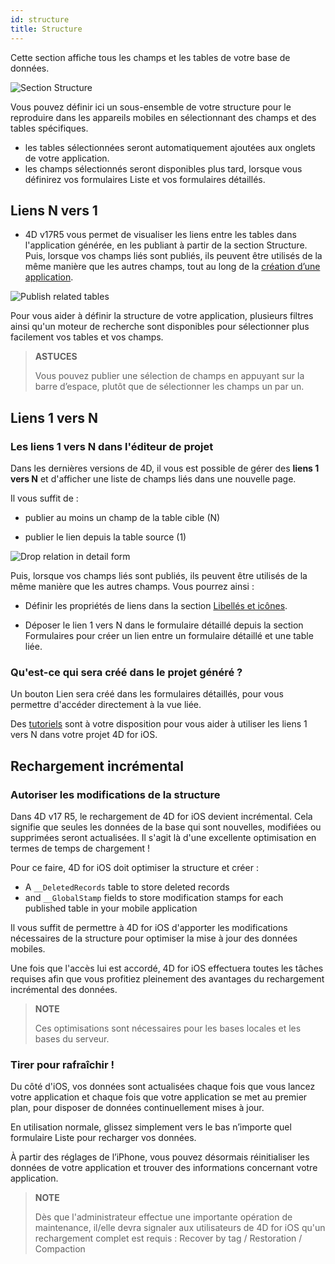 ```yaml
---
id: structure
title: Structure
---
```


Cette section affiche tous les champs et les tables de votre base de données.

![Section Structure](assets/fr/project-editor/Structure-section-4D-for-iOS.png)

Vous pouvez définir ici un sous-ensemble de votre structure pour le reproduire dans les appareils mobiles en sélectionnant des champs et des tables spécifiques.

* les tables sélectionnées seront automatiquement ajoutées aux onglets de votre application.
* les champs sélectionnés seront disponibles plus tard, lorsque vous définirez vos formulaires Liste et vos formulaires détaillés.

## Liens N vers 1

* 4D v17R5 vous permet de visualiser les liens entre les tables dans l'application générée, en les publiant à partir de la section Structure. Puis, lorsque vos champs liés sont publiés, ils peuvent être utilisés de la même manière que les autres champs, tout au long de la [création d’une application](many-to-one-relations.html).

![Publish related tables](assets/en/project-editor/Structure-section-N-to-1-relations-4D-for-iOS.png)

Pour vous aider à définir la structure de votre application, plusieurs filtres ainsi qu'un moteur de recherche sont disponibles pour sélectionner plus facilement vos tables et vos champs.

> **ASTUCES**
> 
> Vous pouvez publier une sélection de champs en appuyant sur la barre d’espace, plutôt que de sélectionner les champs un par un.


## Liens 1 vers N

### Les liens 1 vers N dans l'éditeur de projet

Dans les dernières versions de 4D, il vous est possible de gérer des **liens 1 vers N** et d'afficher une liste de champs liés dans une nouvelle page.

Il vous suffit de :

* publier au moins un champ de la table cible (N)

* publier le lien depuis la table source (1)

![Drop relation in detail form](assets/en/project-editor/Structure-1-to-N-relations-4D-for-iOS.png)

Puis, lorsque vos champs liés sont publiés, ils peuvent être utilisés de la même manière que les autres champs. Vous pourrez ainsi :

* Définir les propriétés de liens dans la section [Libellés et icônes](labels-and-icons.html#relations-properties).

* Déposer le lien 1 vers N dans le formulaire détaillé depuis la section Formulaires pour créer un lien entre un formulaire détaillé et une table liée.

### Qu'est-ce qui sera créé dans le projet généré ?

Un bouton Lien sera créé dans les formulaires détaillés, pour vous permettre d'accéder directement à la vue liée.

Des [tutoriels](one-to-many-relations.html) sont à votre disposition pour vous aider à utiliser les liens 1 vers N dans votre projet 4D for iOS.



## Rechargement incrémental

### Autoriser les modifications de la structure

Dans 4D v17 R5, le rechargement de 4D for iOS devient incrémental. Cela signifie que seules les données de la base qui sont nouvelles, modifiées ou supprimées seront actualisées. Il s'agit là d'une excellente optimisation en termes de temps de chargement !

Pour ce faire, 4D for iOS doit optimiser la structure et créer :

* A `__DeletedRecords` table to store deleted records
* and `__GlobalStamp` fields to store modification stamps for each published table in your mobile application

Il vous suffit de permettre à 4D for iOS d'apporter les modifications nécessaires de la structure pour optimiser la mise à jour des données mobiles.

Une fois que l'accès lui est accordé, 4D for iOS effectuera toutes les tâches requises afin que vous profitiez pleinement des avantages du rechargement incrémental des données.

> **NOTE**
> 
> Ces optimisations sont nécessaires pour les bases locales et les bases du serveur.


### Tirer pour rafraîchir !

Du côté d'iOS, vos données sont actualisées chaque fois que vous lancez votre application et chaque fois que votre application se met au premier plan, pour disposer de données continuellement mises à jour.

En utilisation normale, glissez simplement vers le bas n’importe quel formulaire Liste pour recharger vos données.

À partir des réglages de l’iPhone, vous pouvez désormais réinitialiser les données de votre application et trouver des informations concernant votre application.

> **NOTE**
> 
> Dès que l'administrateur effectue une importante opération de maintenance, il/elle devra signaler aux utilisateurs de 4D for iOS qu'un rechargement complet est requis : Recover by tag / Restoration / Compaction

